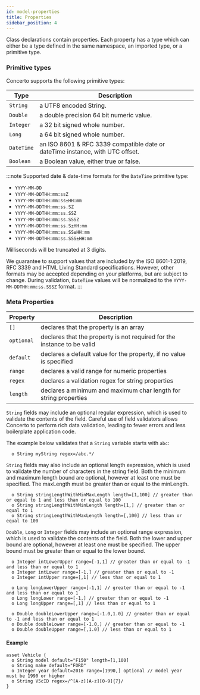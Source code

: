 ```yaml
---
id: model-properties
title: Properties
sidebar_position: 4
---
```


Class declarations contain properties. Each property has a type which can either be a type defined in the same namespace, an imported type, or a primitive type.

### Primitive types

Concerto supports the following primitive types:

|Type | Description|
|--- | ---|   
|`String` | a UTF8 encoded String.
|`Double` | a double precision 64 bit numeric value.
|`Integer` | a 32 bit signed whole number.
|`Long` | a 64 bit signed whole number.
|`DateTime` | an ISO 8601 & RFC 3339 compatible date or dateTime instance, with UTC offset.
|`Boolean` | a Boolean value, either true or false.

:::note
Supported date & date-time formats for the `DateTime` primitive type:
- `YYYY-MM-DD`
- `YYYY-MM-DDTHH:mm:ssZ`
- `YYYY-MM-DDTHH:mm:ss±HH:mm`
- `YYYY-MM-DDTHH:mm:ss.SZ`
- `YYYY-MM-DDTHH:mm:ss.SSZ`
- `YYYY-MM-DDTHH:mm:ss.SSSZ`
- `YYYY-MM-DDTHH:mm:ss.S±HH:mm`
- `YYYY-MM-DDTHH:mm:ss.SS±HH:mm`
- `YYYY-MM-DDTHH:mm:ss.SSS±HH:mm`

Milliseconds will be truncated at 3 digits.

We guarantee to support values that are included by the ISO 8601-1:2019, RFC 3339 and HTML Living Standard specifications. However, other formats may be accepted depending on your platforms, but are subject to change. During validation, `DateTime` values will be normalized to the `YYYY-MM-DDTHH:mm:ss.SSSZ` format. 
:::


### Meta Properties

|Property|Description|
|---|---|
|`[]` | declares that the property is an array|
|`optional` | declares that the property is not required for the instance to be valid|
| `default` | declares a default value for the property, if no value is specified|
| `range` | declares a valid range for numeric properties|
| `regex` | declares a validation regex for string properties|
| `length` | declares a minimum and maximum char length for string properties|

`String` fields may include an optional regular expression, which is used to validate the contents of the field. Careful use of field validators allows Concerto to perform rich data validation, leading to fewer errors and less boilerplate application code.

The example below validates that a `String` variable starts with `abc`:

```
  o String myString regex=/abc.*/
```

`String` fields may also include an optional length expression, which is used to validate the number of characters in the string field. Both the minimum and maximum length bound are optional, however at least one must be specified. The maxLength must be greater than or equal to the minLength.

```  
  o String stringLengthWithMinMaxLength length=[1,100] // greater than or equal to 1 and less than or equal to 100
  o String stringLengthWithMinLength length=[1,] // greater than or equal to 1
  o String stringLengthWithMaxLength length=[,100] // less than or equal to 100
```

`Double`, `Long` or `Integer` fields may include an optional range expression, which is used to validate the contents of the field. Both the lower and upper bound are optional, however at least one must be specified. The upper bound must be greater than or equal to the lower bound.

```
  o Integer intLowerUpper range=[-1,1] // greater than or equal to -1 and less than or equal to 1
  o Integer intLower range=[-1,] // greater than or equal to -1
  o Integer intUpper range=[,1] // less than or equal to 1

  o Long longLowerUpper range=[-1,1] // greater than or equal to -1 and less than or equal to 1
  o Long longLower range=[-1,] // greater than or equal to -1
  o Long longUpper range=[,1] // less than or equal to 1

  o Double doubleLowerUpper range=[-1.0,1.0] // greater than or equal to -1 and less than or equal to 1
  o Double doubleLower range=[-1.0,] // greater than or equal to -1
  o Double doubleUpper range=[,1.0] // less than or equal to 1
```

#### Example

```
asset Vehicle {
  o String model default="F150" length=[1,100]
  o String make default="FORD"
  o Integer year default=2016 range=[1990,] optional // model year must be 1990 or higher
  o String V5cID regex=/^[A-z][A-z][0-9]{7}/
}
```
